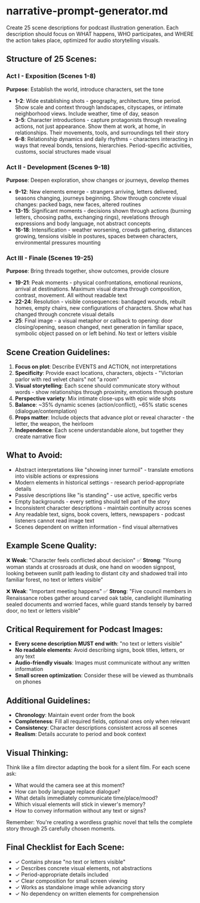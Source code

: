 # narrative-prompt-generator.md

Create 25 scene descriptions for podcast illustration generation. Each description should focus on WHAT happens, WHO participates, and WHERE the action takes place, optimized for audio storytelling visuals.

## Structure of 25 Scenes:

### Act I - Exposition (Scenes 1-8)
**Purpose**: Establish the world, introduce characters, set the tone
- **1-2**: Wide establishing shots - geography, architecture, time period. Show scale and context through landscapes, cityscapes, or intimate neighborhood views. Include weather, time of day, season
- **3-5**: Character introductions - capture protagonists through revealing actions, not just appearance. Show them at work, at home, in relationships. Their movements, tools, and surroundings tell their story
- **6-8**: Relationship dynamics and daily rhythms - characters interacting in ways that reveal bonds, tensions, hierarchies. Period-specific activities, customs, social structures made visual

### Act II - Development (Scenes 9-18)
**Purpose**: Deepen exploration, show changes or journeys, develop themes
- **9-12**: New elements emerge - strangers arriving, letters delivered, seasons changing, journeys beginning. Show through concrete visual changes: packed bags, new faces, altered routines
- **13-15**: Significant moments - decisions shown through actions (burning letters, choosing paths, exchanging rings), revelations through expressions and body language, not abstract concepts
- **16-18**: Intensification - weather worsening, crowds gathering, distances growing, tensions visible in postures, spaces between characters, environmental pressures mounting

### Act III - Finale (Scenes 19-25)
**Purpose**: Bring threads together, show outcomes, provide closure
- **19-21**: Peak moments - physical confrontations, emotional reunions, arrival at destinations. Maximum visual drama through composition, contrast, movement. All without readable text
- **22-24**: Resolution - visible consequences: bandaged wounds, rebuilt homes, empty chairs, new configurations of characters. Show what has changed through concrete visual details
- **25**: Final image - a visual metaphor or callback to opening: door closing/opening, season changed, next generation in familiar space, symbolic object passed on or left behind. No text or letters visible

## Scene Creation Guidelines:

1. **Focus on plot**: Describe EVENTS and ACTION, not interpretations
2. **Specificity**: Provide exact locations, characters, objects - "Victorian parlor with red velvet chairs" not "a room"
3. **Visual storytelling**: Each scene should communicate story without words - show relationships through proximity, emotions through posture
4. **Perspective variety**: Mix intimate close-ups with epic wide shots
5. **Balance**: ~35% dynamic scenes (action/conflict), ~65% static scenes (dialogue/contemplation)
6. **Props matter**: Include objects that advance plot or reveal character - the letter, the weapon, the heirloom
7. **Independence**: Each scene understandable alone, but together they create narrative flow

## What to Avoid:

- Abstract interpretations like "showing inner turmoil" - translate emotions into visible actions or expressions
- Modern elements in historical settings - research period-appropriate details
- Passive descriptions like "is standing" - use active, specific verbs
- Empty backgrounds - every setting should tell part of the story
- Inconsistent character descriptions - maintain continuity across scenes
- Any readable text, signs, book covers, letters, newspapers - podcast listeners cannot read image text
- Scenes dependent on written information - find visual alternatives

## Example Scene Quality:

❌ **Weak**: "Character feels conflicted about decision"
✅ **Strong**: "Young woman stands at crossroads at dusk, one hand on wooden signpost, looking between sunlit path leading to distant city and shadowed trail into familiar forest, no text or letters visible"

❌ **Weak**: "Important meeting happens"
✅ **Strong**: "Five council members in Renaissance robes gather around carved oak table, candlelight illuminating sealed documents and worried faces, while guard stands tensely by barred door, no text or letters visible"

## Critical Requirement for Podcast Images:

- **Every scene description MUST end with**: "no text or letters visible"
- **No readable elements**: Avoid describing signs, book titles, letters, or any text
- **Audio-friendly visuals**: Images must communicate without any written information
- **Small screen optimization**: Consider these will be viewed as thumbnails on phones

## Additional Guidelines:

- **Chronology**: Maintain event order from the book
- **Completeness**: Fill all required fields, optional ones only when relevant
- **Consistency**: Character descriptions consistent across all scenes
- **Realism**: Details accurate to period and book context

## Visual Thinking:

Think like a film director adapting the book for a silent film. For each scene ask:
- What would the camera see at this moment?
- How can body language replace dialogue?
- What details immediately communicate time/place/mood?
- Which visual elements will stick in viewer's memory?
- How to convey information without any text or signs?

Remember: You're creating a wordless graphic novel that tells the complete story through 25 carefully chosen moments.

## Final Checklist for Each Scene:

- ✓ Contains phrase "no text or letters visible"
- ✓ Describes concrete visual elements, not abstractions
- ✓ Period-appropriate details included
- ✓ Clear composition for small screen viewing
- ✓ Works as standalone image while advancing story
- ✓ No dependency on written elements for comprehension